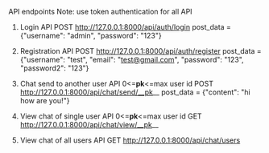 API endpoints
Note: use token authentication for all API

1) Login API
	POST	http://127.0.0.1:8000/api/auth/login
	post_data = {"username": "admin", "password": "123"}


2) Registration API
	POST	http://127.0.0.1:8000/api/auth/register
	post_data = {"username": "test", "email": "test@gmail.com", "password": "123", "password2": "123"}

3) Chat send to another user API
	0<=__pk__<=max user id
	POST	http://127.0.0.1:8000/api/chat/send/__pk__
	post_data = {"content": "hi how are you!"}

4) View chat of single user API
	0<=__pk__<=max user id
	GET	http://127.0.0.1:8000/api/chat/view/__pk__

5) View chat of all users API
	GET	http://127.0.0.1:8000/api/chat/users